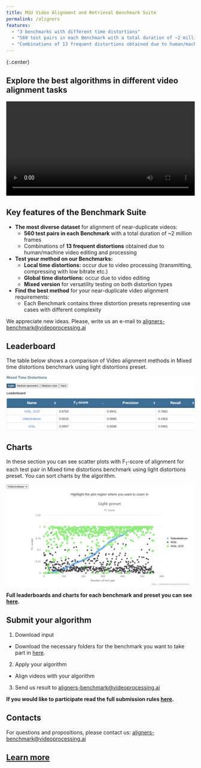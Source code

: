 ```yaml
---
title: MSU Video Alignment and Retrieval Benchmark Suite
permalink: /aligners
features:
  - "3 benchmarks with different time distortions"
  - "560 test pairs in each Benchmark with a total duration of ~2 million frames"
  - "Combinations of 13 frequent distortions obtained due to human/machine video editing and processing"
---
```



{:.center}
## Explore the best algorithms in different video alignment tasks

<video autoplay src="/assets/videos/benchmarks/aligners/kdpv.webm" style="width: 100%"></video>

## Key features of the Benchmark Suite

*   **The most diverse dataset** for alignment of near-duplicate videos:
    *   **560 test pairs in each Benchmark** with a total duration of ~2 million frames
    *   Combinations of **13 frequent distortions** obtained due to human/machine video editing and processing
*   **Test your method on our Benchmarks:**
    * **Local time distortions:** occur due to video processing (transmitting, compressing with low bitrate etc.)
    * **Global time distortions:** occur due to video editing
    * **Mixed version** for versatility testing on both distortion types
* **Find the best method** for your near-duplicate video alignment requirements:
    * Each Benchmark contains three distortion presets representing use cases with different complexity

We appreciate new ideas. Please, write us an e-mail to <aligners-benchmark@videoprocessing.ai>

## <span id="leaderboard"></span> Leaderboard

The table below shows a comparison of Video alignment methods in Mixed time distortions benchmark using light distortions preset.

<a href="https://videoprocessing.ai/benchmarks/aligners.html"><img src="/assets/img/benchmarks/aligners/leaderboard.jpg"></a>

## Charts
In these section you can see scatter plots with F<sub>1</sub>-score of alignment for each test pair in Mixed time distortions benchmark using light distortions preset. You can sort charts by the algorithm.

<a href="https://videoprocessing.ai/benchmarks/aligners.html"><img src="/assets/img/benchmarks/aligners/charts.jpg"></a>

**Full leaderboards and charts for each benchmark and preset you can see [here](https://videoprocessing.ai/benchmarks/aligners.html).**

## <span id="participate"></span> Submit your algorithm

1. Download input
* Download the necessary folders for the benchmark you want to take part in <a href="https://drive.google.com/drive/folders/1njChLzlUpUazzUVZVzQJVTptGK1P1ABN?usp=sharing">here</a>.

2. Apply your algorithm
* Align videos with your algorithm

3. Send us result to  <aligners-benchmark@videoprocessing.ai>

**If you would like to participate read the full submission rules [here](https://videoprocessing.ai/benchmarks/aligners.html#participate).**

## Contacts

For questions and propositions, please contact us: <aligners-benchmark@videoprocessing.ai>

## [Learn more](https://videoprocessing.ai/benchmarks/sbd.html)